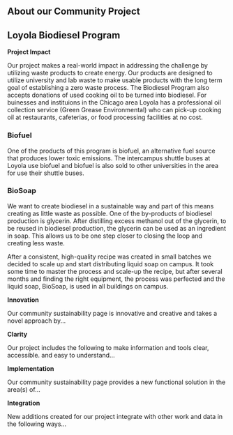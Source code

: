 ## About our Community Project

## Loyola Biodiesel Program 

**Project Impact**

Our project makes a real-world impact in addressing the challenge by utilizing waste products to create energy. Our products are designed to utilize university and lab waste to make usable products with the long term goal of establishing a zero waste process. The Biodiesel Program also accepts donations of used cooking oil to be turned into biodiesel. For buinesses and instituions in the Chicago area Loyola has a professional oil collection service (Green Grease Environmental) who can pick-up cooking oil at restaurants, cafeterias, or food processing facilities at no cost.

### Biofuel 

One of the products of this program is biofuel, an alternative fuel source that produces lower toxic emissions. The intercampus shuttle buses at Loyola use biofuel and biofuel is also sold to other universities in the area for use their shuttle buses. 

### BioSoap

We want to create biodiesel in a sustainable way and part of this means creating as little waste as possible. One of the by-products of biodiesel production is glycerin. After distilling excess methanol out of the glycerin, to be reused in biodiesel production, the glycerin can be used as an ingredient in soap. This allows us to be one step closer to closing the loop and creating less waste. 

After a consistent, high-quality recipe was created in small batches we decided to scale up and start distributing liquid soap on campus. It took some time to master the process and scale-up the recipe, but after several months and finding the right equipment, the process was perfected and the liquid soap, BioSoap, is used in all buildings on campus.

**Innovation**

Our community sustainability page is innovative and creative and takes a novel approach by...

**Clarity**

Our project includes the following to make information and tools clear, accessible. and easy to understand...

<!--Does it present information clearly?-->

**Implementation**

Our community sustainability page provides a new functional solution in the area(s) of...


**Integration**

New additions created for our project integrate with other work and data in the following ways...
